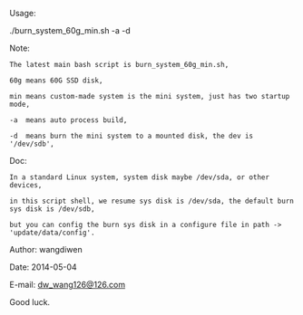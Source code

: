 Usage:

./burn_system_60g_min.sh -a -d

Note:

    The latest main bash script is burn_system_60g_min.sh,
    
    60g means 60G SSD disk,
    
    min means custom-made system is the mini system, just has two startup mode,
    
    -a  means auto process build,
    
    -d  means burn the mini system to a mounted disk, the dev is '/dev/sdb',
    
Doc:
    
    In a standard Linux system, system disk maybe /dev/sda, or other devices,
    
    in this script shell, we resume sys disk is /dev/sda, the default burn sys disk is /dev/sdb,
    
    but you can config the burn sys disk in a configure file in path -> 'update/data/config'.


Author: wangdiwen

  Date: 2014-05-04
  
E-mail: dw_wang126@126.com


Good luck.
